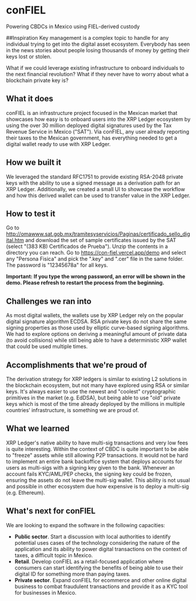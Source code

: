 # conFIEL

Powering CBDCs in Mexico using FIEL-derived custody

##Inspiration
Key management is a complex topic to handle for any individual trying to get into the digital asset ecosystem. Everybody has seen in the news stories about people losing thousands of money by getting their keys lost or stolen.

What if we could leverage existing infrastructure to onboard individuals to the next financial revolution? What if they never have to worry about what a blockchain private key is?

## What it does
conFIEL is an infrastructure project focused in the Mexican market that showcases how easy is to onboard users into the XRP Ledger ecosystem by using the over 30 million deployed digital signatures used by the Tax Revenue Service in Mexico ("SAT"). Via conFIEL, any user already reporting their taxes to the Mexican government, has everything needed to get a digital wallet ready to use with XRP Ledger.

## How we built it
We leveraged the standard RFC1751 to provide existing RSA-2048 private keys with the ability to use a signed message as a derivation path for an XRP Ledger. Additionally, we created a small UI to showcase the workflow and how this derived wallet can be used to transfer value in the XRP Ledger.

## How to test it
Go to http://omawww.sat.gob.mx/tramitesyservicios/Paginas/certificado_sello_digital.htm and download the set of sample certificates issued by the SAT (select "(383 KB) Certificados de Prueba"). Unzip the contents in a directory you can reach. Go to https://con-fiel.vercel.app/demo and select any "Persona Fisica" and pick the ".key" and ".cer" file in the same folder. The password is "12345678a" for all keys.

**Important: If you type the wrong password, an error will be shown in the demo. Please refresh to restart the process from the beginning.**

## Challenges we ran into
As most digital wallets, the wallets use by XRP Ledger rely on the popular digital signature algorithm ECDSA. RSA private keys do not share the same signing properties as those used by elliptic curve-based signing algorithms. We had to explore options on deriving a meaningful amount of private data (to avoid collisions) while still being able to have a deterministic XRP wallet that could be used multiple times.

## Accomplishments that we're proud of
The derivation strategy for XRP ledgers is similar to existing L2 solutions in the blockchain ecosystem, but not many have explored using RSA or similar keys. It's always easier to use the newest and "coolest" cryptographic primitives in the market (e.g. EdDSA), but being able to use "old" private keys which is most of the time already deployed by the millions in multiple countries’ infrastructure, is something we are proud of.

## What we learned
XRP Ledger's native ability to have multi-sig transactions and very low fees is quite interesting. Within the context of CBDC is quite important to be able to "freeze" assets while still allowing P2P transactions. It would not be hard to implement an entire bank backoffice system that deploys accounts for users as multi-sigs with a signing key given to the bank. Whenever an account fails KYC/AML/PEP checks, the signing key could be frozen, ensuring the assets do not leave the multi-sig wallet. This ability is not usual and possible in other ecosystem due how expensive is to deploy a multi-sig (e.g. Ethereum).

## What's next for conFIEL
We are looking to expand the software in the following capacities:

- **Public sector**. Start a discussion with local authorities to identify potential uses cases of the technology considering the nature of the application and its ability to power digital transactions on the context of taxes, a difficult topic in Mexico.
- **Retail**. Develop conFIEL as a retail-focused application where consumers can start identifying the benefits of being able to use their digital ID for something more than paying taxes.
- **Private sector**. Expand conFIEL for ecommerce and other online digital business to combat fraudulent transactions and provide it as a KYC tool for businesses in Mexico.
